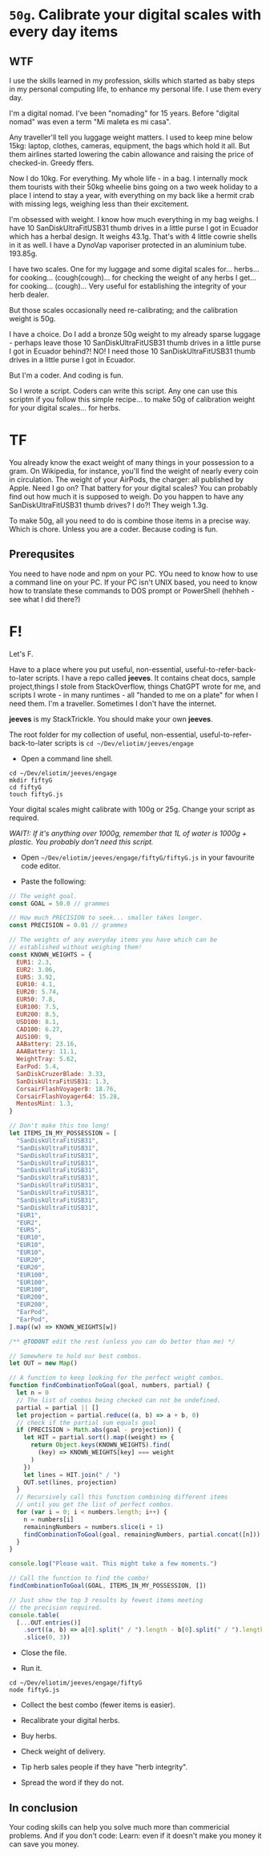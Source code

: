 # `50g`. Calibrate your digital scales with every day items

## WTF

I use the skills learned in my profession, skills which started as baby steps in my personal computing life, to enhance my personal life. I use them every day.

I'm a digital nomad. I've been "nomading" for 15 years. Before "digital nomad" was even a term "Mi maleta es mi casa".

Any traveller'll tell you luggage weight matters. I used to keep mine below 15kg: laptop, clothes, cameras, equipment, the bags which hold it all. But them airlines started lowering the cabin allowance and raising the price of checked-in. Greedy ffers.

Now I do 10kg. For everything. My whole life - in a bag. I internally mock them tourists with their 50kg wheelie bins going on a two week holiday to a place I intend to stay a year, with everything on my back like a hermit crab with missing legs, weighing less than their excitement.

I'm obsessed with weight. I know how much everything in my bag weighs. I have 10 SanDiskUltraFitUSB31 thumb drives in a little purse I got in Ecuador which has a herbal design. It weighs 43.1g. That's with 4 little cowrie shells in it as well. I have a DynoVap vaporiser protected in an aluminium tube. 193.85g.

I have two scales. One for my luggage and some digital scales for... herbs... for cooking... (cough(cough)... for checking the weight of any herbs I get... for cooking... (cough)... Very useful for establishing the integrity of your herb dealer.

But those scales occasionally need re-calibrating; and the calibration weight is 50g.

I have a choice. Do I add a bronze 50g weight to my already sparse luggage - perhaps leave those 10 SanDiskUltraFitUSB31 thumb drives in a little purse I got in Ecuador behind?! NO! I need those 10 SanDiskUltraFitUSB31 thumb drives in a little purse I got in Ecuador.

But I'm a coder. And coding is fun.

So I wrote a script. Coders can write this script. Any one can use this scriptm if you follow this simple recipe... to make 50g of calibration weight for your digital scales... for herbs.

# TF

You already know the exact weight of many things in your possession to a gram. On Wikipedia, for instance, you'll find the weight of nearly every coin in circulation. The weight of your AirPods, the charger: all published by Apple. Need I go on? That battery for your digital scales? You can probably find out how much it is supposed to weigh. Do you happen to have any SanDiskUltraFitUSB31 thumb drives? I do?! They weigh 1.3g.

To make 50g, all you need to do is combine those items in a precise way. Which is chore. Unless you are a coder. Because coding is fun.

## Prerequsites

You need to have node and npm on your PC.
YOu need to know how to use a command line on your PC.
If your PC isn't UNIX based, you need to know how to translate these commands to DOS prompt or PowerShell (hehheh - see what I did there?)

# F!

Let's F.

Have to a place where you put useful, non-essential, useful-to-refer-back-to-later scripts. I have a repo called **jeeves**. It contains cheat docs, sample project,things I stole from StackOverflow, things ChatGPT wrote for me, and scripts I wrote - in many runtimes - all "handed to me on a plate" for when I need them. I'm a traveller. Sometimes I don't have the internet.

**jeeves** is my StackTrickle. You should make your own **jeeves**.

The root folder for my collection of useful, non-essential, useful-to-refer-back-to-later scripts is `cd ~/Dev/eliotim/jeeves/engage`

- Open a command line shell.

```shell
cd ~/Dev/eliotim/jeeves/engage
mkdir fiftyG
cd fiftyG
touch fiftyG.js
```

Your digital scales might calibrate with 100g or 25g. Change your script as required.

_WAIT!: If it's anything over 1000g, remember that 1L of water is 1000g + plastic. You probably don't need this script._

- Open `~/Dev/eliotim/jeeves/engage/fiftyG/fiftyG.js` in your favourite code editor.

- Paste the following:

```javascript
// The weight goal.
const GOAL = 50.0 // grammes

// How much PRECISION to seek... smaller takes longer.
const PRECISION = 0.01 // grammes

// The weights of any everyday items you have which can be
// established without weighing them!
const KNOWN_WEIGHTS = {
  EUR1: 2.3,
  EUR2: 3.06,
  EUR5: 3.92,
  EUR10: 4.1,
  EUR20: 5.74,
  EUR50: 7.8,
  EUR100: 7.5,
  EUR200: 8.5,
  USD100: 8.1,
  CAD100: 6.27,
  AUS100: 9,
  AABattery: 23.16,
  AAABattery: 11.1,
  WeightTray: 5.62,
  EarPod: 5.4,
  SanDiskCruzerBlade: 3.33,
  SanDiskUltraFitUSB31: 1.3,
  CorsairFlashVoyager8: 18.76,
  CorsairFlashVoyager64: 15.28,
  MentosMint: 1.3,
}

// Don't make this too long!
let ITEMS_IN_MY_POSSESSION = [
  "SanDiskUltraFitUSB31",
  "SanDiskUltraFitUSB31",
  "SanDiskUltraFitUSB31",
  "SanDiskUltraFitUSB31",
  "SanDiskUltraFitUSB31",
  "SanDiskUltraFitUSB31",
  "SanDiskUltraFitUSB31",
  "SanDiskUltraFitUSB31",
  "SanDiskUltraFitUSB31",
  "SanDiskUltraFitUSB31",
  "EUR1",
  "EUR2",
  "EUR5",
  "EUR10",
  "EUR10",
  "EUR10",
  "EUR20",
  "EUR20",
  "EUR100",
  "EUR100",
  "EUR100",
  "EUR200",
  "EUR200",
  "EarPod",
  "EarPod",
].map((w) => KNOWN_WEIGHTS[w])

/** @TODONT edit the rest (unless you can do better than me) */

// Somewhere to hold our best combos.
let OUT = new Map()

// A function to keep looking for the perfect weight combos.
function findCombinationToGoal(goal, numbers, partial) {
  let n = 0
  // The list of combos being checked can not be undefined.
  partial = partial || []
  let projection = partial.reduce((a, b) => a + b, 0)
  // check if the partial sum equals goal
  if (PRECISION > Math.abs(goal - projection)) {
    let HIT = partial.sort().map((weight) => {
      return Object.keys(KNOWN_WEIGHTS).find(
        (key) => KNOWN_WEIGHTS[key] === weight
      )
    })
    let lines = HIT.join(" / ")
    OUT.set(lines, projection)
  }
  // Recursively call this function combining different items
  // until you get the list of perfect combos.
  for (var i = 0; i < numbers.length; i++) {
    n = numbers[i]
    remainingNumbers = numbers.slice(i + 1)
    findCombinationToGoal(goal, remainingNumbers, partial.concat([n]))
  }
}

console.log("Please wait. This might take a few moments.")

// Call the function to find the combo!
findCombinationToGoal(GOAL, ITEMS_IN_MY_POSSESSION, [])

// Just show the top 3 results by fewest items meeting
// the precision required.
console.table(
  [...OUT.entries()]
    .sort((a, b) => a[0].split(" / ").length - b[0].split(" / ").length)
    .slice(0, 3))
```

- Close the file.

- Run it.

```shell
cd ~/Dev/eliotim/jeeves/engage/fiftyG
node fiftyG.js
```

- Collect the best combo (fewer items is easier).

- Recalibrate your digital herbs.

- Buy herbs.

- Check weight of delivery.

- Tip herb sales people if they have "herb integrity".

- Spread the word if they do not.

## In conclusion

Your coding skills can help you solve much more than commericial problems. And if you don't code: Learn: even if it doesn't make you money it can save you money.
